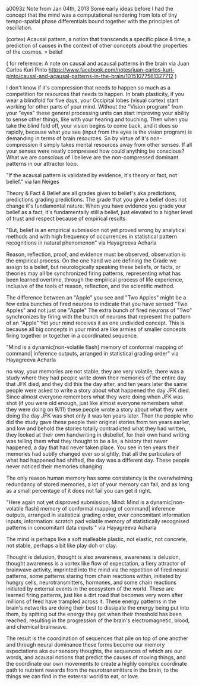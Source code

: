 a0093z
Note from Jan 04th, 2013
Some early ideas before I had the concept that the mind was a computational rendering from lots of tiny tempo-spatial phase differentials bound together with the principles of oscillation.

(cortex) Acausal pattern, a notion that transcends a specific place & time, a prediction of causes in the context of other concepts about the properties of the cosmos. = belief

( for reference: A note on causal and acausal patterns in the brain via Juan Carlos Kuri Pinto https://www.facebook.com/notes/juan-carlos-kuri-pinto/causal-and-acausal-patterns-in-the-brain/10151077561327712 )

I don't know if it's compression that needs to happen so much as a competition for resources that needs to happen. In brain plasticity, if you wear a blindfold for five days, your Occipital lobes (visual cortex) start working for other parts of your mind. Without the "Vision program" from your "eyes" these general processing units can start improving your ability to sense other things, like with your hearing and touching. Then when you take the blind fold off, your vision begins to come back, and it does so rapidly, because what you see (input from the eyes is the vision program) is demanding in terms of brain resources. So by virtue of it's non-compression it simply takes mental resources away from other senses. If all your senses were neatly compressed how could anything be conscious? What we are conscious of I believe are the non-compressed dominant patterns in our attractor loop.

"If the acausal pattern is validated by evidence, it's theory or fact, not belief." via Ian Neiges

Theory & Fact & Belief are all grades given to belief's aka predictions, predictions grading predictions. The grade that you give a belief does not change it's fundamental nature. When you have evidence you grade your belief as a fact, it's fundamentally still a belief, just elevated to a higher level of trust and respect because of empirical results.

"But, belief is an empirical submission not yet proved wrong by analytical methods and with high frequency of occurrences in statistical pattern recognitions in natural phenomenon" via Hayagreeva Acharla 

Reason, reflection, proof, and evidence must be observed, observation is the empirical process. On the one hand we are defining the Grade we assign to a belief, but neurologically speaking these beliefs, or facts, or theories may all be synchronized firing patterns, representing what has been learned overtime, through the empirical process of life experience, inclusive of the tools of reason, reflection, and the scientific method.

The difference between an "Apple" you see and "Two Apples" might be a few extra bunches of fired neurons to indicate that you have sensed "Two Apples" and not just one "Apple" The extra bunch of fired neurons of "Two" synchronizes by firing with the bunch of neurons that represent the pattern of an "Apple" Yet your mind receives it as one undivided concept. This is because all big concepts in your mind are like armies of smaller concepts firing together or together in a coordinated sequence.

"Mind is a dynamic[non-volatile flash] memory of conformal mapping of command| inference outputs, arranged in statistical grading order" via Hayagreeva Acharla 

no way, your memories are not stable, they are very volatile, there was a study where they had people write down their memories of the entire day that JFK died, and they did this the day after, and ten years later the same people were asked to write a story about what happened the day JFK died. Since almost everyone remembers what they were doing when JFK was shot (if you were old enough, just like almost everyone remembers what they were doing on 9/11) these people wrote a story about what they were doing the day JFK was shot only it was ten years later. Then the people who did the study gave these people their original stories from ten years earlier, and low and behold the stories totally contradicted what they had written, they looked at their own handwriting in disbelief, for their own hand writing was telling them what they thought to be a lie, a history that never happened, a day that had never taken place. You see in ten years their memories had subtly changed ever so slightly, that all the particulars of what had happened had shifted, the day was a different day. These people never noticed their memories changing.

The only reason human memory has some consistency is the overwhelming redundancy of stored memories, a lot of your memory can fail, and as long as a small percentage of it does not fail you can get it right.

"Here again not yet disproved submission, Mind: Mind is a dynamic[non-volatile flash] memory of conformal mapping of command| inference outputs, arranged in statistical grading order, over concomitant information inputs; information: scratch pad volatile memory of statistically recognised patterns in concomitant data inputs " via Hayagreeva Acharla

The mind is perhaps like a soft malleable plastic, not elastic, not concrete, not stable, perhaps a bit like play doh or clay.

Thought is delusion, thought is also awareness, awareness is delusion, thought awareness is a vortex like flow of expectation, a fiery attractor of brainwave activity, imprinted into the mind via the repetition of fired neural patterns, some patterns staring from chain reactions within, initiated by hungry cells, neurotransmitters, hormones, and some chain reactions initiated by external events in the ecosystem of the world. These are learned firing patterns, just like a dirt road that becomes very worn after millions of feed have trampled across it. These energy patterns in the brain's networks are doing their best to dissipate the energy being put into them, by spitting out the energy they get when their threshold has been reached, resulting in the progression of the brain's electromagnetic, blood, and chemical brainwave.

The result is the coordination of sequences that pile on top of one another and through neural dominance these forms become our memory expectations aka our sensory thoughts, the sequences of which are our words, and acausal notions that predict the causes of moving things, and the coordinate our own movements to create a highly complex coordinate path to nutrient rewards from the neurotransmitters in the brain, to the things we can find in the external world to eat, or love.
